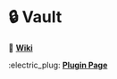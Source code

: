 # 🔒 Vault

:book: [**Wiki**](https://essentialsx.net/wiki/Home.html)

:electric\_plug: [**Plugin Page**](https://www.spigotmc.org/resources/vault.34315/)
